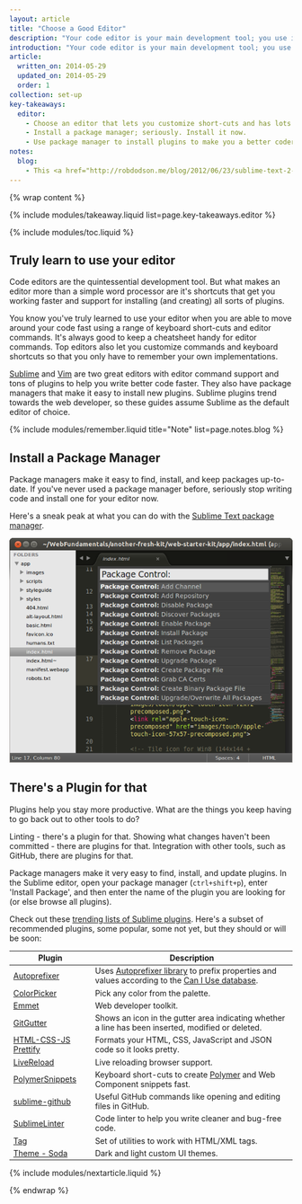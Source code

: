 ```yaml
---
layout: article
title: "Choose a Good Editor"
description: "Your code editor is your main development tool; you use it to write and save lines of code. Write better code faster by learning your editor's shortcuts and installing key plugins."
introduction: "Your code editor is your main development tool; you use it to write and save lines of code. Write better code faster by learning your editor's shortcuts and installing key plugins."
article:
  written_on: 2014-05-29
  updated_on: 2014-05-29
  order: 1
collection: set-up
key-takeaways:
  editor:
    - Choose an editor that lets you customize short-cuts and has lots of plugins to help you write better code.
    - Install a package manager; seriously. Install it now.
    - Use package manager to install plugins to make you a better coder; start with recommendations in this guide.
notes:
  blog:
    - This <a href="http://robdodson.me/blog/2012/06/23/sublime-text-2-tips-and-shortcuts/">blog post</a> is an approachable overview on how to get to know and love Sublime. Most of the topics are relevant to any text editor, not just Sublime.
---
```

{% wrap content %}

{% include modules/takeaway.liquid list=page.key-takeaways.editor %}

{% include modules/toc.liquid %}

## Truly learn to use your editor

Code editors are the quintessential development tool.
But what makes an editor more than a simple word processor
are it's shortcuts that get you working faster and
support for installing (and creating) all sorts of plugins.

You know you've truly learned to use your editor
when you are able to move around your code fast
using a range of keyboard short-cuts and editor commands.
It's always good to keep a cheatsheet handy for editor commands.
Top editors also let you customize commands and keyboard shortcuts
so that you only have to remember your own implementations.

<a href="http://www.sublimetext.com/">Sublime</a> and
<a href="http://www.vim.org/">Vim</a> are two great editors
with editor command support
and tons of plugins to help you write better code faster.
They also have package managers that make it easy to install new plugins.
Sublime plugins trend towards the web developer,
so these guides assume Sublime as the default editor of choice.

{% include modules/remember.liquid title="Note" list=page.notes.blog %}

## Install a Package Manager

Package managers make it easy to find, install, and keep packages up-to-date.
If you've never used a package manager before,
seriously stop writing code and install one for your editor now.

Here's a sneak peak at what you can do with the
<a href="https://sublime.wbond.net/">Sublime Text package manager</a>.

<img src="imgs/package_control.png" class="center" alt="project files in dist directory">

## There's a Plugin for that

Plugins help you stay more productive.
What are the things you keep having to
go back out to other tools to do?

Linting - there's a plugin for that.
Showing what changes haven't been committed - 
there are plugins for that.
Integration with other tools,
such as GitHub,
there are plugins for that.

Package managers make it very easy to find, install, and update plugins.
In the Sublime editor,
open your package manager
(`ctrl+shift+p`),
enter 'Install Package', and
then enter the name of the plugin you are looking for
(or else browse all plugins).

Check out these
<a href="https://sublime.wbond.net/browse">trending lists of Sublime plugins</a>.
Here's a subset of recommended plugins, some popular, some not yet, but they should or will be soon:

<table class="table-2 tc-heavyright">
  <thead>
    <tr>
      <th data-th="plugin">Plugin</th>
      <th data-th="Description">Description</th>
    </tr>
  </thead>
  <tbody>
    <tr>
      <td data-th="plugin"><a href="https://github.com/sindresorhus/sublime-autoprefixer">Autoprefixer</a></td>
      <td data-th="Description">Uses <a href="https://github.com/ai/autoprefixer">Autoprefixer library</a> to prefix properties and values according to the <a href="http://caniuse.com/">Can I Use database</a>.</td>
    </tr>
    <tr>
      <td data-th="plugin"><a href="http://weslly.github.io/ColorPicker/">ColorPicker</a></td>
      <td data-th="Description">Pick any color from the palette.</td>
    </tr>
    <tr>
      <td data-th="plugin"><a href="http://emmet.io/">Emmet</a></td>
      <td data-th="Description">Web developer toolkit.</td>
    </tr>
    <tr>
      <td data-th="plugin"><a href="https://sublime.wbond.net/packages/GitGutter">GitGutter</a></td>
      <td data-th="Description">Shows an icon in the gutter area indicating whether a line has been inserted, modified or deleted.</td>
    </tr>
    <tr>
      <td data-th="plugin"><a href="https://sublime.wbond.net/packages/HTML-CSS-JS%20Prettify">HTML-CSS-JS Prettify</a></td>
      <td data-th="Description">Formats your HTML, CSS, JavaScript and JSON code so it looks pretty.</td>
    </tr>
    <tr>
      <td data-th="plugin"><a href="https://github.com/dz0ny/LiveReload-sublimetext2">LiveReload</a></td>
      <td data-th="Description">Live reloading browser support.</td>
    </tr>
    <tr>
      <td data-th="plugin"><a href="https://github.com/robdodson/PolymerSnippets">PolymerSnippets</a></td>
      <td data-th="Description">Keyboard short-cuts to create <a href="http://www.polymer-project.org/">Polymer</a> and Web Component snippets fast.</td>
    </tr>
    <tr>
      <td data-th="plugin"><a href="https://github.com/bgreenlee/sublime-github">sublime-github</a></td>
      <td data-th="Description">Useful GitHub commands like opening and editing files in GitHub.</td>
    </tr>
    <tr>
      <td data-th="plugin"><a href="http://www.sublimelinter.com/en/latest/">SublimeLinter</a></td>
      <td data-th="Description">Code linter to help you write cleaner and bug-free code.</td>
    </tr>
    <tr>
      <td data-th="plugin"><a href="https://github.com/SublimeText/Tag">Tag</a></td>
      <td data-th="Description">Set of utilities to work with HTML/XML tags.</td>
    </tr>
    <tr>
      <td data-th="plugin"><a href="http://buymeasoda.github.io/soda-theme/">Theme - Soda</a></td>
      <td data-th="Description">Dark and light custom UI themes.</td>
    </tr>
  </tbody>
</table>

{% include modules/nextarticle.liquid %}

{% endwrap %}
